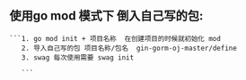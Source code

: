 ## 使用go mod 模式下 倒入自己写的包:

    ```1. go mod init + 项目名称  在创建项目的时候就初始化 mod
       2. 导入自己写的包 项目名称/包名  gin-gorm-oj-master/define
       3. swag 每次使用需要 swag init 
       
       ``` 
